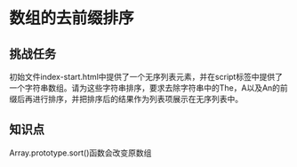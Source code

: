 # 数组的去前缀排序

## 挑战任务
初始文件index-start.html中提供了一个无序列表元素，并在script标签中提供了一个字符串数组。请为这些字符串排序，要求去除字符串中的The，A以及An的前缀后再进行排序，并把排序后的结果作为列表项展示在无序列表中。

## 知识点
Array.prototype.sort()函数会改变原数组